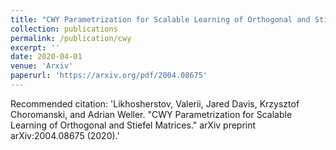 ```yaml
---
title: "CWY Parametrization for Scalable Learning of Orthogonal and Stiefel Matrices"
collection: publications
permalink: /publication/cwy
excerpt: ''
date: 2020-04-01
venue: 'Arxiv'
paperurl: 'https://arxiv.org/pdf/2004.08675'
---
```


Recommended citation: 'Likhosherstov, Valerii, Jared Davis, Krzysztof Choromanski, and Adrian Weller. "CWY Parametrization for Scalable Learning of Orthogonal and Stiefel Matrices." arXiv preprint arXiv:2004.08675 (2020).'
